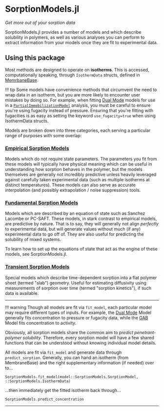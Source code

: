 # SorptionModels.jl

*Get more out of your sorption data*

SorptionModels.jl provides a number of models and which describe solubility in polymers, as well as various analyses you can perform to extract information from your models once they are fit to experimental data.


## Using this package
Most methods are designed to operate on **isotherms**. This is accessed, computationally speaking, through `IsothermData` structs, defined in [MemrbaneBase](https://boxylmer.github.io/MembraneBase.jl).

!!! tip 
    Some models have convenience methods that circumvent the need to wrap data in an isotherm, but you are more likely to encounter user mistakes by doing so. For example, when fitting [Dual Mode](@ref) models for use in a [`PartialImmobilizationModel`](@ref) analysis, you must be careful to ensure you're using fugacity instead of pressure. Ensuring that you're fitting with fugacities is as easy as setting the keyword `use_fugacity=true` when using IsothermData structs.

Models are broken down into three categories, each serving a particular range of purposes with some overlap:

### [Empirical Sorption Models](@ref)
Models which do not require state parameters. The parameters you fit from these models will typically have physical meaning which can be useful in understanding how sorption behaves in the polymer, but the models themselves are generally not incredibly predictive unless heavily leveraged against carefully taken experimental data (such as multiple isotherms at distinct temperatures). These models can also serve as accurate interpolation (and possibly extrapolation / noise suppression) tools. 


### [Fundamental Sorption Models](@ref)
Models which are described by an equation of state such as Sanchez Lacombe or PC-SAFT. These models, in stark contrast to empirical models, are predictive by nature. That is to say, they will generally not align *perfectly* to experimental data, but will generate values without much (if any) experimental data to go off of. They are also useful for predicting the solubility of mixed systems. 

To learn how to set up the equations of state that act as the engine of these models, see SorptionModels.jl.


### [Transient Sorption Models](@ref)
Special models which describe time-dependent sorption into a flat polymer sheet (termed "slab") geometry. Useful for estimating diffusivity using measurements of sorption over time (termed "sorption kinetics"), if such data is available. 

---

!!! warning
    Though all models are fit via `fit_model`, each particular model may require different types of inputs. 
    For example, the [Dual Mode](@ref) Model generally fits concentration to pressure or fugacity data, while the [GAB](@ref) Model fits concentration to activity. 

Obviously, all sorption models share the common aim to *predict penetrant-polymer solubility*. Therefore, every sorption model will have a few shared functions that can be understood without knowing individual model details.

All models are fit via `fit_model` and generate data through `predict_sorption`.
Generally, you can hand an isotherm (from MembraneBase) and the right supplementary information (if needed) over to... 
```@docs
SorptionModels.fit_model(model::SorptionModels.SorptionModel, ::SorptionModels.IsothermData)
```
...then immediately get the fitted isotherm back through...
```@docs
SorptionModels.predict_concentration
```

---



